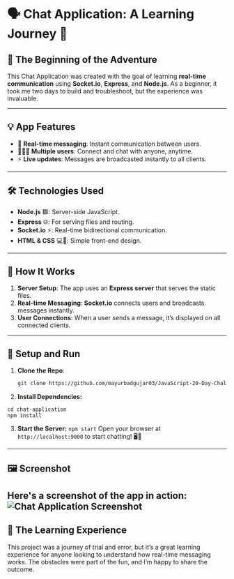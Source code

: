 # 🗣️ **Chat Application: A Learning Journey** 💬

## 🧭 **The Beginning of the Adventure**

This Chat Application was created with the goal of learning **real-time communication** using **Socket.io**, **Express**, and **Node.js**. As a beginner, it took me two days to build and troubleshoot, but the experience was invaluable. 

---

## 💡 **App Features**

- 💬 **Real-time messaging**: Instant communication between users.
- 🧑‍🤝‍🧑 **Multiple users**: Connect and chat with anyone, anytime.
- ⚡ **Live updates**: Messages are broadcasted instantly to all clients.

---

## 🛠️ **Technologies Used**

- **Node.js** 🟩: Server-side JavaScript.
- **Express** 🌐: For serving files and routing.
- **Socket.io** ⚡: Real-time bidirectional communication.
- **HTML & CSS** 💻🎨: Simple front-end design.

---

## 🏃 **How It Works**

1. **Server Setup**: The app uses an **Express server** that serves the static files.
2. **Real-time Messaging**: **Socket.io** connects users and broadcasts messages instantly.
3. **User Connections**: When a user sends a message, it’s displayed on all connected clients.

---

## 🚀 **Setup and Run**

1. **Clone the Repo**:
   ```bash
   git clone https://github.com/mayurbadgujar03/JavaScript-20-Day-Challenge-Building-20-Basic-Projects.git
    ```
2. **Install Dependencies:**
  ```
  cd chat-application
  npm install
  ```
3. **Start the Server:**
  ```npm start```
  Open your browser at ```http://localhost:9000``` to start chatting! 🖥️💬

---
## **🖼️ Screenshot**
Here's a screenshot of the app in action:
![Chat Application Screenshot](./App.png)
---

## **🎉 The Learning Experience**
This project was a journey of trial and error, but it’s a great learning experience for anyone looking to understand how real-time messaging works. The obstacles were part of the fun, and I’m happy to share the outcome.

